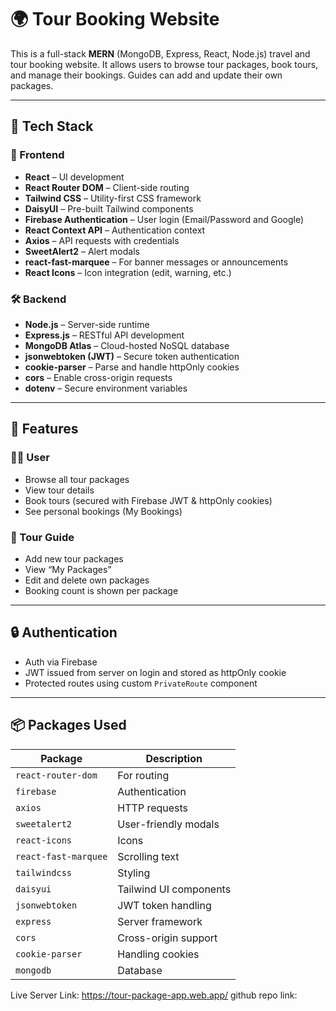 # 🌍 Tour Booking Website

This is a full-stack **MERN** (MongoDB, Express, React, Node.js) travel and tour booking website. It allows users to browse tour packages, book tours, and manage their bookings. Guides can add and update their own packages.

---

## 🔧 Tech Stack

### 🚀 Frontend
- **React** – UI development
- **React Router DOM** – Client-side routing
- **Tailwind CSS** – Utility-first CSS framework
- **DaisyUI** – Pre-built Tailwind components
- **Firebase Authentication** – User login (Email/Password and Google)
- **React Context API** – Authentication context
- **Axios** – API requests with credentials
- **SweetAlert2** – Alert modals
- **react-fast-marquee** – For banner messages or announcements
- **React Icons** – Icon integration (edit, warning, etc.)

### 🛠 Backend
- **Node.js** – Server-side runtime
- **Express.js** – RESTful API development
- **MongoDB Atlas** – Cloud-hosted NoSQL database
- **jsonwebtoken (JWT)** – Secure token authentication
- **cookie-parser** – Parse and handle httpOnly cookies
- **cors** – Enable cross-origin requests
- **dotenv** – Secure environment variables

---

## 📂 Features

### 🧑‍💼 User
- Browse all tour packages
- View tour details
- Book tours (secured with Firebase JWT & httpOnly cookies)
- See personal bookings (My Bookings)

### 🧭 Tour Guide
- Add new tour packages
- View “My Packages”
- Edit and delete own packages
- Booking count is shown per package

---

## 🔒 Authentication

- Auth via Firebase
- JWT issued from server on login and stored as httpOnly cookie
- Protected routes using custom `PrivateRoute` component

---

## 📦 Packages Used

| Package | Description |
|--------|-------------|
| `react-router-dom` | For routing |
| `firebase` | Authentication |
| `axios` | HTTP requests |
| `sweetalert2` | User-friendly modals |
| `react-icons` | Icons |
| `react-fast-marquee` | Scrolling text |
| `tailwindcss` | Styling |
| `daisyui` | Tailwind UI components |
| `jsonwebtoken` | JWT token handling |
| `express` | Server framework |
| `cors` | Cross-origin support |
| `cookie-parser` | Handling cookies |
| `mongodb` | Database |




Live Server Link: https://tour-package-app.web.app/
github repo link: 